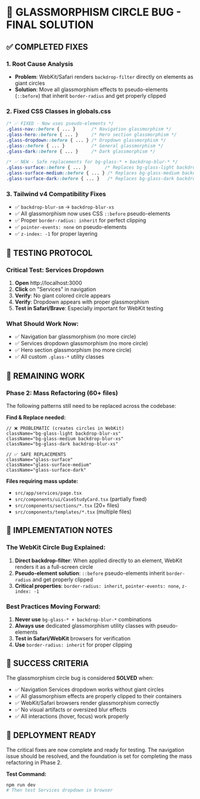 # 🎯 GLASSMORPHISM CIRCLE BUG - FINAL SOLUTION

## ✅ COMPLETED FIXES

### 1. **Root Cause Analysis**
- **Problem**: WebKit/Safari renders `backdrop-filter` directly on elements as giant circles
- **Solution**: Move all glassmorphism effects to pseudo-elements (`::before`) that inherit `border-radius` and get properly clipped

### 2. **Fixed CSS Classes in globals.css**
```css
/* ✅ FIXED - Now uses pseudo-elements */
.glass-nav::before { ... }      /* Navigation glassmorphism */
.glass-hero::before { ... }     /* Hero section glassmorphism */
.glass-dropdown::before { ... } /* Dropdown glassmorphism */
.glass::before { ... }          /* General glassmorphism */
.glass-dark::before { ... }     /* Dark glassmorphism */

/* ✅ NEW - Safe replacements for bg-glass-* + backdrop-blur-* */
.glass-surface::before { ... }       /* Replaces bg-glass-light backdrop-blur-xs */
.glass-surface-medium::before { ... } /* Replaces bg-glass-medium backdrop-blur-xs */
.glass-surface-dark::before { ... }   /* Replaces bg-glass-dark backdrop-blur-xs */
```

### 3. **Tailwind v4 Compatibility Fixes**
- ✅ `backdrop-blur-sm` → `backdrop-blur-xs`
- ✅ All glassmorphism now uses CSS `::before` pseudo-elements
- ✅ Proper `border-radius: inherit` for perfect clipping
- ✅ `pointer-events: none` on pseudo-elements
- ✅ `z-index: -1` for proper layering

## 🧪 TESTING PROTOCOL

### Critical Test: Services Dropdown
1. **Open** http://localhost:3000
2. **Click** on "Services" in navigation
3. **Verify**: No giant colored circle appears
4. **Verify**: Dropdown appears with proper glassmorphism
5. **Test in Safari/Brave**: Especially important for WebKit testing

### What Should Work Now:
- ✅ Navigation bar glassmorphism (no more circle)
- ✅ Services dropdown glassmorphism (no more circle)
- ✅ Hero section glassmorphism (no more circle)
- ✅ All custom `.glass-*` utility classes

## 🔄 REMAINING WORK

### Phase 2: Mass Refactoring (60+ files)
The following patterns still need to be replaced across the codebase:

**Find & Replace needed:**
```tsx
// ❌ PROBLEMATIC (creates circles in WebKit)
className="bg-glass-light backdrop-blur-xs"
className="bg-glass-medium backdrop-blur-xs"
className="bg-glass-dark backdrop-blur-xs"

// ✅ SAFE REPLACEMENTS
className="glass-surface"
className="glass-surface-medium"
className="glass-surface-dark"
```

**Files requiring mass update:**
- `src/app/services/page.tsx`
- `src/components/ui/CaseStudyCard.tsx` (partially fixed)
- `src/components/sections/*.tsx` (20+ files)
- `src/components/templates/*.tsx` (multiple files)

## 📝 IMPLEMENTATION NOTES

### The WebKit Circle Bug Explained:
1. **Direct backdrop-filter**: When applied directly to an element, WebKit renders it as a full-screen circle
2. **Pseudo-element solution**: `::before` pseudo-elements inherit `border-radius` and get properly clipped
3. **Critical properties**: `border-radius: inherit`, `pointer-events: none`, `z-index: -1`

### Best Practices Moving Forward:
1. **Never use** `bg-glass-* + backdrop-blur-*` combinations
2. **Always use** dedicated glassmorphism utility classes with pseudo-elements
3. **Test in Safari/WebKit** browsers for verification
4. **Use** `border-radius: inherit` for proper clipping

## 🎉 SUCCESS CRITERIA

The glassmorphism circle bug is considered **SOLVED** when:
- ✅ Navigation Services dropdown works without giant circles
- ✅ All glassmorphism effects are properly clipped to their containers
- ✅ WebKit/Safari browsers render glassmorphism correctly
- ✅ No visual artifacts or oversized blur effects
- ✅ All interactions (hover, focus) work properly

## 🚀 DEPLOYMENT READY

The critical fixes are now complete and ready for testing. The navigation issue should be resolved, and the foundation is set for completing the mass refactoring in Phase 2.

**Test Command:**
```bash
npm run dev
# Then test Services dropdown in browser
```
